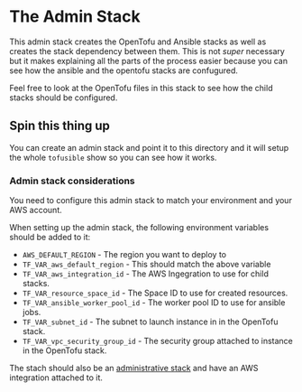 # The Admin Stack

This admin stack creates the OpenTofu and Ansible stacks as well as creates the stack dependency between them.
This is not _super_ necessary but it makes explaining all the parts of the process easier because you can see how the ansible and the opentofu stacks are confugured.

Feel free to look at the OpenTofu files in this stack to see how the child stacks should be configured.

## Spin this thing up

You can create an admin stack and point it to this directory and it will setup the whole `tofusible` show so you can see how it works.

### Admin stack considerations

You need to configure this admin stack to match your environment and your AWS account.

When setting up the admin stack, the following environment variables should be added to it:

- `AWS_DEFAULT_REGION` - The region you want to deploy to
- `TF_VAR_aws_default_region` - This should match the above variable
- `TF_VAR_aws_integration_id` - The AWS Ingegration to use for child stacks.
- `TF_VAR_resource_space_id` - The Space ID to use for created resources.
- `TF_VAR_ansible_worker_pool_id` - The worker pool ID to use for ansible jobs.
- `TF_VAR_subnet_id` - The subnet to launch instance in in the OpenTofu stack.
- `TF_VAR_vpc_security_group_id` - The security group attached to instance in the OpenTofu stack.

The stach should also be an [administrative stack](https://docs.spacelift.io/concepts/stack/stack-settings#administrative) and have an AWS integration attached to it.